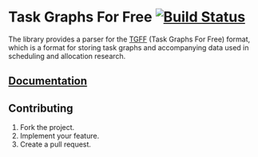 # Task Graphs For Free [![Build Status][travis-svg]][travis-url]

The library provides a parser for the [TGFF][1] (Task Graphs For Free) format,
which is a format for storing task graphs and accompanying data used in
scheduling and allocation research.

## [Documentation][docs]

## Contributing

1. Fork the project.
2. Implement your feature.
3. Create a pull request.

[1]: http://ziyang.eecs.umich.edu/~dickrp/tgff/

[travis-svg]: https://travis-ci.org/stainless-steel/tgff.svg?branch=master
[travis-url]: https://travis-ci.org/stainless-steel/tgff
[docs]: https://stainless-steel.github.io/tgff
